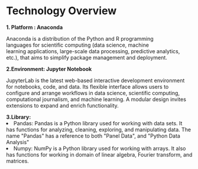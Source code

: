 
<h1>Technology Overview</h1>
<b>1. Platform : Anaconda </b>
<p>Anaconda is a distribution of the Python and R programming languages for scientific computing (data science, machine learning applications, 
large-scale data processing, predictive analytics, etc.), that aims to simplify package management and deployment.</p>
<b>2.Environment: Jupyter Notebook</b>
<p>JupyterLab is the latest web-based interactive development environment for notebooks, code, and data. 
Its flexible interface allows users to configure and arrange workflows in data science, scientific computing, 
computational journalism, and machine learning. A modular design invites extensions to expand and enrich functionality.</p>
<b>3.Library:</b> 
<li>Pandas: Pandas is a Python library used for working with data sets. It has functions for analyzing, cleaning, exploring, and manipulating data. 
The name "Pandas" has a reference to both "Panel Data", and "Python Data Analysis" </li>
<li>Numpy: NumPy is a Python library used for working with arrays.
It also has functions for working in domain of linear algebra, Fourier transform, and matrices.</li>
